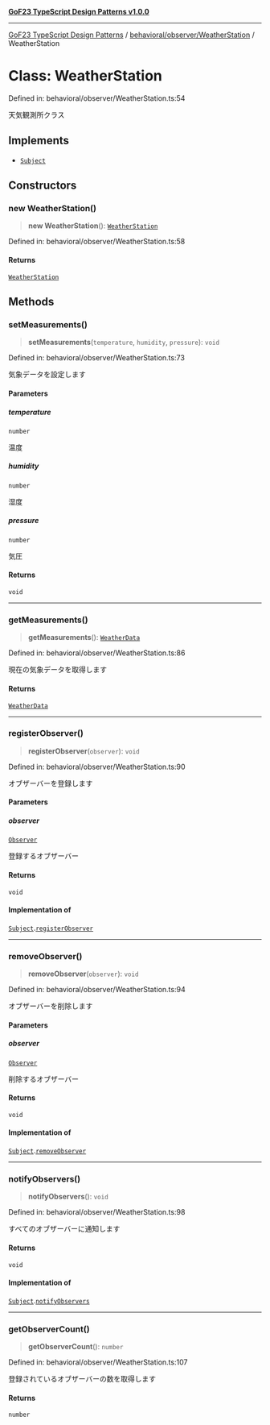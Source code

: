 [**GoF23 TypeScript Design Patterns v1.0.0**](../../../../README.md)

***

[GoF23 TypeScript Design Patterns](../../../../README.md) / [behavioral/observer/WeatherStation](../README.md) / WeatherStation

# Class: WeatherStation

Defined in: behavioral/observer/WeatherStation.ts:54

天気観測所クラス

## Implements

- [`Subject`](../interfaces/Subject.md)

## Constructors

### new WeatherStation()

> **new WeatherStation**(): [`WeatherStation`](WeatherStation.md)

Defined in: behavioral/observer/WeatherStation.ts:58

#### Returns

[`WeatherStation`](WeatherStation.md)

## Methods

### setMeasurements()

> **setMeasurements**(`temperature`, `humidity`, `pressure`): `void`

Defined in: behavioral/observer/WeatherStation.ts:73

気象データを設定します

#### Parameters

##### temperature

`number`

温度

##### humidity

`number`

湿度

##### pressure

`number`

気圧

#### Returns

`void`

***

### getMeasurements()

> **getMeasurements**(): [`WeatherData`](../interfaces/WeatherData.md)

Defined in: behavioral/observer/WeatherStation.ts:86

現在の気象データを取得します

#### Returns

[`WeatherData`](../interfaces/WeatherData.md)

***

### registerObserver()

> **registerObserver**(`observer`): `void`

Defined in: behavioral/observer/WeatherStation.ts:90

オブザーバーを登録します

#### Parameters

##### observer

[`Observer`](../interfaces/Observer.md)

登録するオブザーバー

#### Returns

`void`

#### Implementation of

[`Subject`](../interfaces/Subject.md).[`registerObserver`](../interfaces/Subject.md#registerobserver)

***

### removeObserver()

> **removeObserver**(`observer`): `void`

Defined in: behavioral/observer/WeatherStation.ts:94

オブザーバーを削除します

#### Parameters

##### observer

[`Observer`](../interfaces/Observer.md)

削除するオブザーバー

#### Returns

`void`

#### Implementation of

[`Subject`](../interfaces/Subject.md).[`removeObserver`](../interfaces/Subject.md#removeobserver)

***

### notifyObservers()

> **notifyObservers**(): `void`

Defined in: behavioral/observer/WeatherStation.ts:98

すべてのオブザーバーに通知します

#### Returns

`void`

#### Implementation of

[`Subject`](../interfaces/Subject.md).[`notifyObservers`](../interfaces/Subject.md#notifyobservers)

***

### getObserverCount()

> **getObserverCount**(): `number`

Defined in: behavioral/observer/WeatherStation.ts:107

登録されているオブザーバーの数を取得します

#### Returns

`number`
